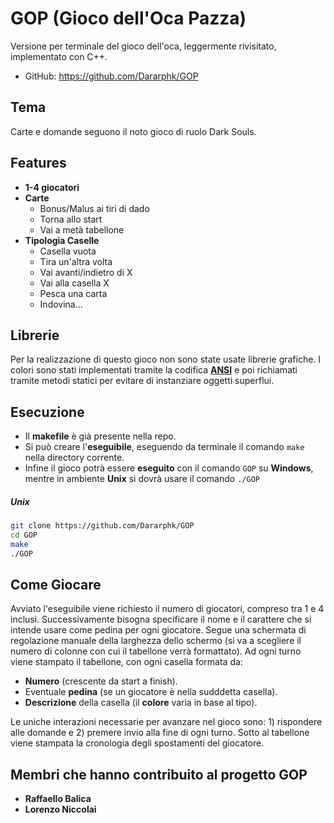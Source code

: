 ﻿# GOP (Gioco dell'Oca Pazza)

Versione per terminale del gioco dell'oca, leggermente rivisitato, implementato con C++.

* GitHub: https://github.com/Dararphk/GOP

## Tema

Carte e domande seguono il noto gioco di ruolo Dark Souls.

## Features
* **1-4 giocatori**
* **Carte**
    * Bonus/Malus ai tiri di dado
    * Torna allo start
    * Vai a metà tabellone
* **Tipologia Caselle**
	* Casella vuota
    * Tira un'altra volta
    * Vai avanti/indietro di X
    * Vai alla casella X
    * Pesca una carta
    * Indovina...

## Librerie

Per la realizzazione di questo gioco non sono state usate librerie grafiche.
I colori sono stati implementati tramite la codifica **[ANSI](https://en.wikipedia.org/wiki/ANSI_escape_code)** e poi richiamati tramite metodi statici per evitare di instanziare oggetti superflui.

## Esecuzione

* Il **makefile** è già presente nella repo.
* Si può creare l'**eseguibile**, eseguendo da terminale il comando `make` nella directory corrente.
* Infine il gioco potrà essere **eseguito** con il comando `GOP` su **Windows**, mentre in ambiente **Unix** si dovrà usare il comando `./GOP`

##### Unix
```bash
git clone https://github.com/Dararphk/GOP
cd GOP
make
./GOP
```

## Come Giocare

Avviato l'eseguibile viene richiesto il numero di giocatori, compreso tra 1 e 4 inclusi. Successivamente bisogna specificare il nome e il carattere che si intende usare come pedina per ogni giocatore.
Segue una schermata di regolazione manuale della larghezza dello schermo (si va a scegliere il numero di colonne con cui il tabellone verrà formattato).
Ad ogni turno viene stampato il tabellone, con ogni casella formata da:

* **Numero** (crescente da start a finish).
* Eventuale **pedina** (se un giocatore è nella sudddetta casella).
* **Descrizione** della casella (il **colore** varia in base al tipo).

Le uniche interazioni necessarie per avanzare nel gioco sono: 1) rispondere alle domande e 2) premere invio alla fine di ogni turno.
Sotto al tabellone viene stampata la cronologia degli spostamenti del giocatore.

## Membri che hanno contribuito al progetto GOP

* **Raffaello Balica**
* **Lorenzo Niccolai**

